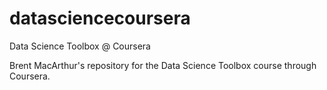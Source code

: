 # datasciencecoursera
Data Science Toolbox @ Coursera

Brent MacArthur's repository for the Data Science Toolbox course through Coursera.
